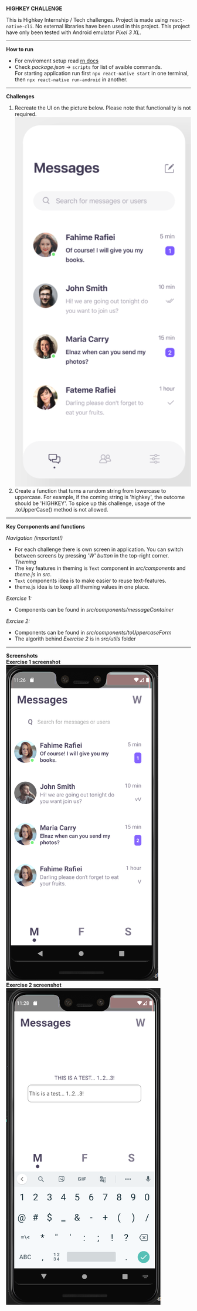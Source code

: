 **HIGHKEY CHALLENGE**

This is Highkey Internship / Tech challenges. Project is made using `react-native-cli`. No external libraries have been used in this project. This project have only been tested with Android emulator _Pixel 3 XL_.

____________

**How to run**

* For enviroment setup read [rn docs](https://reactnative.dev/docs/environment-setup)
* Check _package.json_ -> `scripts` for list of avaible commands.\
For starting application run first `npx react-native start` in one terminal, then `npx react-native run-android` in another.
_______________

**Challenges**

1. Recreate the UI on the picture below. Please note that functionality is not required.
![UI](https://raw.githubusercontent.com/wesenbergg/highkey/master/doc/target.png)
2. Create a function that turns a random string from lowercase to uppercase. For example, if the coming string is 'highkey', the outcome should be 'HIGHKEY'. To spice up this challenge, usage of the .toUpperCase() method is not allowed.
__________________

**Key Components and functions**

*Navigation (important!)*
- For each challenge there is own screen in application. You can switch between screens by pressing _'W' button_ in the top-right corner.
*Theming*
- The key features in theming is `Text` component in _src/components_ and _theme.js_ in _src_.
- `Text` components idea is to make easier to reuse text-features.
- theme.js idea is to keep all theming values in one place.

*Exercise 1:*
- Components can be found in _src/components/messageContainer_

*Exrcise 2:*
- Components can be found in _src/components/toUppercaseForm_
- The algorith behind _Exercise 2_ is in _src/utils_ folder

____________________

**Screenshots**\
__Exercise 1 screenshot__\
![exercise1](https://raw.githubusercontent.com/wesenbergg/highkey/master/doc/exercise1.PNG)\
__Exercise 2 screenshot__\
![exercise2](https://raw.githubusercontent.com/wesenbergg/highkey/master/doc/exercise2.PNG)
